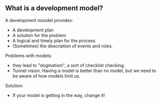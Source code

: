  ## What is a development model?
 A development moodel provides:
 - A development plan
 - A solution for the problem
 - A logical and timely plan for the process
 - (Sometimes) the description of events and roles.

Problems with models:
- they lead to "dogmatism", a sort of checklist checking.
- Tunnel vision.
Having a model is better than no model, but we need to be aware of how models limit us.

Solution:
- If your model is getting in the way, change it!
